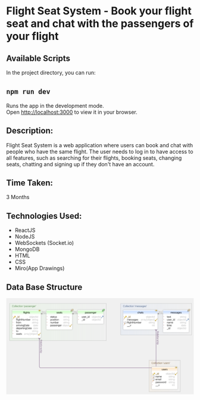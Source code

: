 # Flight Seat System - Book your flight seat and chat with the passengers of your flight

## Available Scripts

In the project directory, you can run:

## `npm run dev`

Runs the app in the development mode.\
Open [http://localhost:3000](http://localhost:3000) to view it in your browser.


## Description:

Flight Seat System is a web application where users can book and chat with people who have the same flight. The user needs to log in to have access to all features, such as searching for their flights, booking seats, changing seats, chatting and signing up if they don't have an account.

## Time Taken:

3 Months

## Technologies Used:

- ReactJS
- NodeJS
- WebSockets (Socket.io)
- MongoDB
- HTML
- CSS
- Miro(App Drawings)

## Data Base Structure 

![DB](https://github.com/AndressaFL/flightseatsystem/blob/main/images/database.png?raw=true)
